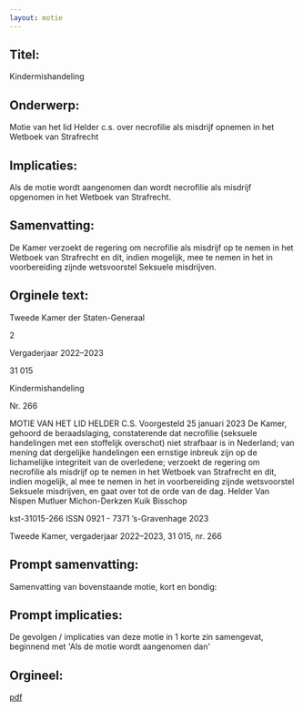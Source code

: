 ```yaml
---
layout: motie
---
```

## Titel:
Kindermishandeling
## Onderwerp:
Motie van het lid Helder c.s. over necrofilie als misdrijf opnemen in het Wetboek van Strafrecht
## Implicaties:

Als de motie wordt aangenomen dan wordt necrofilie als misdrijf opgenomen in het Wetboek van Strafrecht.
## Samenvatting:

De Kamer verzoekt de regering om necrofilie als misdrijf op te nemen in het Wetboek van Strafrecht en dit, indien mogelijk, mee te nemen in het in voorbereiding zijnde wetsvoorstel Seksuele misdrijven.
## Orginele text:


Tweede Kamer der Staten-Generaal

2

Vergaderjaar 2022–2023

31 015

Kindermishandeling

Nr. 266

MOTIE VAN HET LID HELDER C.S.
Voorgesteld 25 januari 2023
De Kamer,
gehoord de beraadslaging,
constaterende dat necrofilie (seksuele handelingen met een stoffelijk
overschot) niet strafbaar is in Nederland;
van mening dat dergelijke handelingen een ernstige inbreuk zijn op de
lichamelijke integriteit van de overledene;
verzoekt de regering om necrofilie als misdrijf op te nemen in het
Wetboek van Strafrecht en dit, indien mogelijk, al mee te nemen in het in
voorbereiding zijnde wetsvoorstel Seksuele misdrijven,
en gaat over tot de orde van de dag.
Helder
Van Nispen
Mutluer
Michon-Derkzen
Kuik
Bisschop

kst-31015-266
ISSN 0921 - 7371
’s-Gravenhage 2023

Tweede Kamer, vergaderjaar 2022–2023, 31 015, nr. 266


## Prompt samenvatting:
Samenvatting van bovenstaande motie, kort en bondig:


## Prompt implicaties:
De gevolgen / implicaties van deze motie in 1 korte zin samengevat, beginnend met 'Als de motie wordt aangenomen dan' 

## Orgineel:
[pdf](https://gegevensmagazijn.tweedekamer.nl/OData/v4/2.0/Document(6863a5c0-e8d0-4025-8e60-ecf560889c10)/resource)
